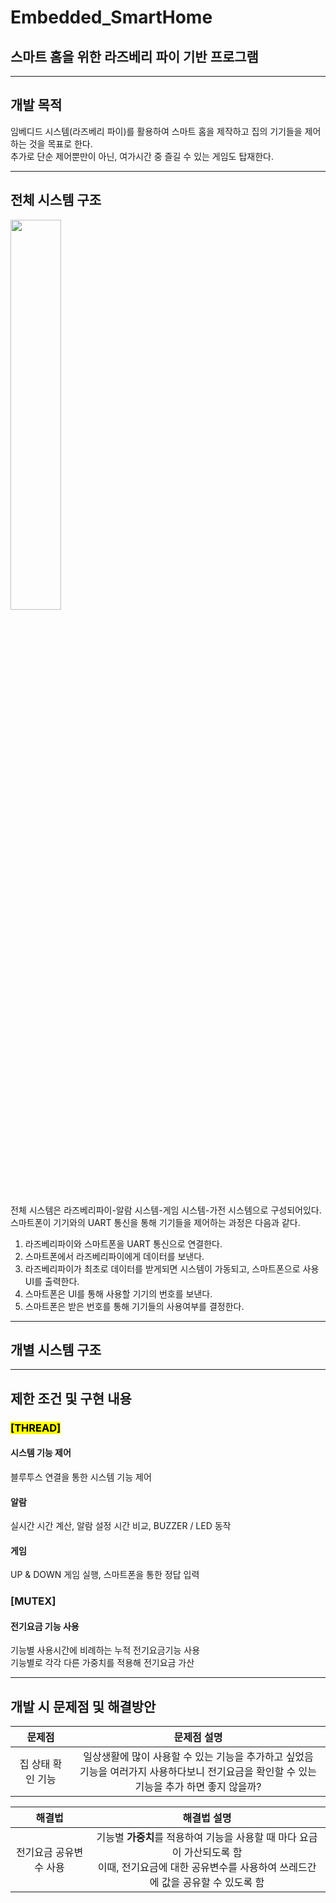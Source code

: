 # Embedded_SmartHome
## 스마트 홈을 위한 라즈베리 파이 기반 프로그램

----
## 개발 목적
임베디드 시스템(라즈베리 파이)를 활용하여 스마트 홈을 제작하고 집의 기기들을 제어하는 것을 목표로 한다.   
추가로 단순 제어뿐만이 아닌, 여가시간 중 즐길 수 있는 게임도 탑재한다.

----


## 전체 시스템 구조
<img src = "https://user-images.githubusercontent.com/46674066/207770377-415019a8-d35f-4e05-a736-fc1f1df2b1cd.png" width= "40%" height="40%">

전체 시스템은 라즈베리파이-알람 시스템-게임 시스템-가전 시스템으로 구성되어있다.   
스마트폰이 기기와의 UART 통신을 통해 기기들을 제어하는 과정은 다음과 같다.
1. 라즈베리파이와 스마트폰을 UART 통신으로 연결한다.
2. 스마트폰에서 라즈베리파이에게 데이터를 보낸다.
3. 라즈베리파이가 최초로 데이터를 받게되면 시스템이 가동되고, 스마트폰으로 사용 UI를 출력한다.
4. 스마트폰은 UI를 통해 사용할 기기의 번호를 보낸다. 
5. 스마트폰은 받은 번호를 통해 기기들의 사용여부를 결정한다.


----
## 개별 시스템 구조
----


## 제한 조건 및 구현 내용

### <mark/>[THREAD]<mark>

#### 시스템 기능 제어
블루투스 연결을 통한 시스템 기능 제어
#### 알람
실시간 시간 계산, 알람 설정 시간 비교, BUZZER / LED 동작
#### 게임
UP & DOWN 게임 실행, 스마트폰을 통한 정답 입력

### [MUTEX]

#### 전기요금 기능 사용
기능별 사용시간에 비례하는 누적 전기요금기능 사용   
기능별로 각각 다른 가중치를 적용해 전기요금 가산

----

## 개발 시 문제점 및 해결방안


|문제점|문제점 설명|
|:---:|:---:|
|집 상태 확인 기능|일상생활에 많이 사용할 수 있는 기능을 추가하고 싶었음<br> 기능을 여러가지 사용하다보니 전기요금을 확인할 수 있는 기능을 추가 하면 좋지 않을까?| 

|해결법|해결법 설명|
|:---:|:---:|
|전기요금 공유변수 사용|기능별 **가중치**를 적용하여 기능을 사용할 때 마다 요금이 가산되도록 함<br> 이때, 전기요금에 대한 공유변수를 사용하여 쓰레드간에 값을 공유할 수 있도록 함|
